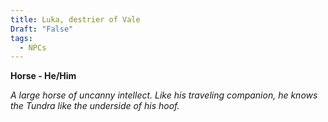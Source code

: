 ```yaml
---
title: Luka, destrier of Vale
Draft: "False"
tags:
  - NPCs
---
```

**Horse - He/Him**

*A large horse of uncanny intellect. Like his traveling companion, he knows the Tundra like the underside of his hoof.*
